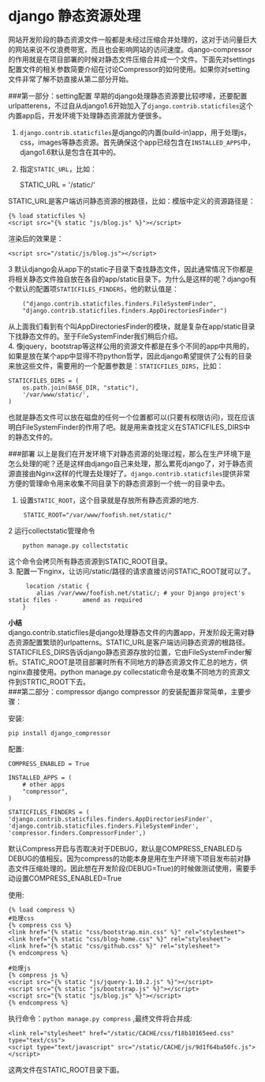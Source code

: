 django 静态资源处理
=============
网站开发阶段的静态资源文件一般都是未经过压缩合并处理的，这对于访问量巨大的网站来说不仅浪费带宽，而且也会影响网站的访问速度。django-compressor的作用就是在项目部署的时候对静态文件压缩合并成一个文件。下面先对settings配置文件的相关参数简要介绍在讨论Compressor的如何使用。如果你对setting文件非常了解不妨直接从第二部分开始。 

###第一部分：setting配置
早期的django处理静态资源要比较啰嗦，还要配置urlpatterens，不过自从django1.6开始加入了`django.contrib.staticfiles`这个内置app后，开发环境下处理静态资源就方便很多。  
1. `django.contrib.staticfiles`是django的内置(build-in)app，用于处理js，css，images等静态资源。首先确保这个app已经包含在`INSTALLED_APPS`中，django1.6默认是包含在其中的。  
2. 指定`STATIC_URL`，比如：  
    
    STATIC_URL = '/static/'
    
STATIC_URL是客户端访问静态资源的根路径，比如：模版中定义的资源路径是：  
    
    {% load staticfiles %}
    <script src="{% static "js/blog.js" %}"></script>

渲染后的效果是：    

    <script src="/static/js/blog.js"></script>

3 默认django会从app下的static子目录下查找静态文件，因此通常情况下你都是将相关静态文件独自放在各自的app/static目录下。为什么是这样的呢？django有个默认的配置项`STATICFILES_FINDERS`，他的默认值是：  

        ("django.contrib.staticfiles.finders.FileSystemFinder",
        "django.contrib.staticfiles.finders.AppDirectoriesFinder")

从上面我们看到有个叫AppDirectoriesFinder的模块，就是复杂在app/static目录下找静态文件的。至于FileSystemFinder我们稍后介绍。      
4. 像jquery，bootstrap等这样公用的资源文件都是在多个不同的app中共用的，如果是放在某个app中显得不符python哲学，因此django希望提供了公有的目录来放这些文件，需要用的一个配置参数是：`STATICFILES_DIRS`，比如：  

    STATICFILES_DIRS = (
        os.path.join(BASE_DIR, "static"),
        '/var/www/static/',
    )

也就是静态文件可以放在磁盘的任何一个位置都可以(只要有权限访问)，现在应该明白FileSystemFinder的作用了吧。就是用来查找定义在STATICFILES_DIRS中的静态文件的。  

###部署
以上是我们在开发环境下对静态资源的处理过程，那么在生产环境下是怎么处理的呢？还是这样由django自己来处理，那么累死django了，对于静态资源直接由Nginx这样的代理去处理好了。`django.contrib.staticfiles`提供非常方便的管理命令用来收集不同目录下的静态资源到一个统一的目录中去。  
1. 设置`STATIC_ROOT`，这个目录就是存放所有静态资源的地方.   

        STATIC_ROOT="/var/www/foofish.net/static/"

2 运行collectstatic管理命令  

        python manage.py collectstatic

   这个命令会拷贝所有静态资源到STATIC_ROOT目录。      
3. 配置一下nginx，让访问/static/路径的请求直接访问STATIC_ROOT就可以了。  

         location /static {
            alias /var/www/foofish.net/static/; # your Django project's static files -       amend as required
        }

**小结**  
django.contrib.staticfiles是django处理静态文件的内置app，开发阶段无需对静态资源配置繁琐的urlpatterns。STATIC_URL是客户端访问静态资源的根路径。STATICFILES_DIRS告诉django静态资源存放的位置，它由FileSystemFinder解析。STATIC_ROOT是项目部署时所有不同地方的静态资源文件汇总的地方，供nginx直接使用。python manage.py collecstatic命令是收集不同地方的资源文件到STRTIC_ROOT下去。  
###第二部分：compressor
django compressor 的安装配置非常简单，主要步骤：  

安装:  

    pip install django_compressor

配置:  

    COMPRESS_ENABLED = True

    INSTALLED_APPS = (
        # other apps
        "compressor",
    )

    STATICFILES_FINDERS = (
    'django.contrib.staticfiles.finders.AppDirectoriesFinder',
    'django.contrib.staticfiles.finders.FileSystemFinder',
    'compressor.finders.CompressorFinder',)

默认Compress开启与否取决对于DEBUG，默认是COMPRESS_ENABLED与DEBUG的值相反。因为compress的功能本身是用在生产环境下项目发布前对静态文件压缩处理的。因此想在开发阶段(DEBUG=True)的时候做测试使用，需要手动设置COMPRESS_ENABLED=True    

使用:  

    {% load compress %}
    #处理css
    {% compress css %}
    <link href="{% static "css/bootstrap.min.css" %}" rel="stylesheet">
    <link href="{% static "css/blog-home.css" %}" rel="stylesheet">
    <link href="{% static "css/github.css" %}" rel="stylesheet">
    {% endcompress %}
    
    #处理js
    {% compress js %}
    <script src="{% static "js/jquery-1.10.2.js" %}"></script>
    <script src="{% static "js/bootstrap.js" %}"></script>
    <script src="{% static "js/blog.js" %}"></script>
    {% endcompress %}

执行命令：`python manage.py compress` ,最终文件将合并成:  

    <link rel="stylesheet" href="/static/CACHE/css/f18b10165eed.css" type="text/css">
    <script type="text/javascript" src="/static/CACHE/js/9d1f64ba50fc.js"></script>
这两文件在STATIC_ROOT目录下面。  

